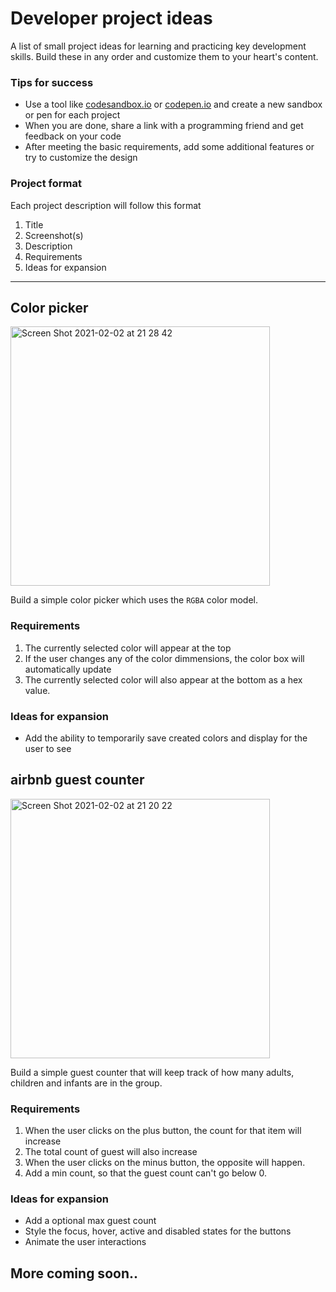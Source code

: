 # Developer project ideas 

A list of small project ideas for learning and practicing key development skills. Build these in any order and customize them to your heart's content.

### Tips for success

- Use a tool like [codesandbox.io](https://codesandbox.io/) or [codepen.io](https://codepen.io) and create a new sandbox or pen for each project
- When you are done, share a link with a programming friend and get feedback on your code
- After meeting the basic requirements, add some additional features or try to customize the design

### Project format

Each project description will follow this format 

1. Title
1. Screenshot(s)
1. Description
1. Requirements
1. Ideas for expansion

<hr />

## Color picker

<img width="415" alt="Screen Shot 2021-02-02 at 21 28 42" src="https://user-images.githubusercontent.com/6524512/106600589-f931e680-659d-11eb-9eb4-7c224cb4bf4c.png">

Build a simple color picker which uses the `RGBA` color model.

### Requirements

1. The currently selected color will appear at the top
1. If the user changes any of the color dimmensions, the color box will automatically update
1. The currently selected color will also appear at the bottom as a hex value.

### Ideas for expansion

- Add the ability to temporarily save created colors and display for the user to see


## airbnb guest counter

<img width="415" alt="Screen Shot 2021-02-02 at 21 20 22" src="https://user-images.githubusercontent.com/6524512/106600591-fa631380-659d-11eb-95be-f0a266aac5f0.png">

Build a simple guest counter that will keep track of how many adults, children and infants are in the group.

### Requirements

1. When the user clicks on the plus button, the count for that item will increase
1. The total count of guest will also increase
1. When the user clicks on the minus button, the opposite will happen.
1. Add a min count, so that the guest count can't go below 0.

### Ideas for expansion

- Add a optional max guest count
- Style the focus, hover, active and disabled states for the buttons
- Animate the user interactions

## More coming soon..
